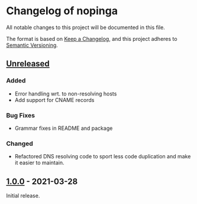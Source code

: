 Changelog of nopinga
====================

All notable changes to this project will be documented in this file.

The format is based on [Keep a
Changelog](https://keepachangelog.com/en/1.0.0/), and this project
adheres to [Semantic Versioning](https://semver.org/spec/v2.0.0.html).

[Unreleased]
------------

### Added

* Error handling wrt. to non-resolving hosts
* Add support for CNAME records

### Bug Fixes

* Grammar fixes in README and package

### Changed

* Refactored DNS resolving code to sport less code duplication and
  make it easier to maintain.

## [1.0.0] - 2021-03-28

Initial release.

[Unreleased]: https://github.com/xtaran/nopinga/compare/1.0.0...HEAD
[1.0.0]: https://github.com/xtaran/nopinga/releases/tag/1.0.0

